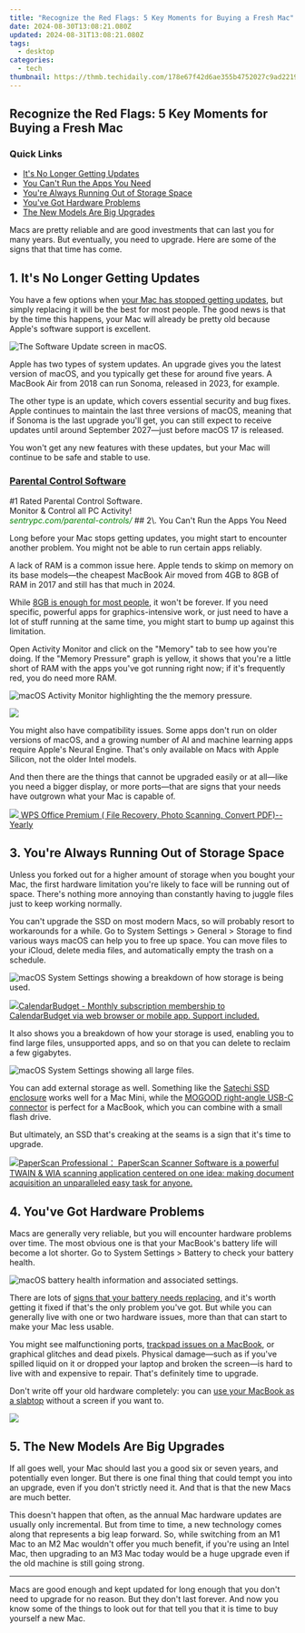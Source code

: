```yaml
---
title: "Recognize the Red Flags: 5 Key Moments for Buying a Fresh Mac"
date: 2024-08-30T13:08:21.080Z
updated: 2024-08-31T13:08:21.080Z
tags:
  - desktop
categories:
  - tech
thumbnail: https://thmb.techidaily.com/178e67f42d6ae355b4752027c9ad22197720cab14f0cfafff04bedca8cb4afb0.jpg
---
```


## Recognize the Red Flags: 5 Key Moments for Buying a Fresh Mac

### Quick Links

* [It's No Longer Getting Updates](https://facebook-video-footage.techidaily.com/updated-evaluating-the-financial-returns-for-makers-on-youtube-shorts-for-2024/)
* [You Can't Run the Apps You Need](https://android-location-track.techidaily.com/top-10-best-spy-watches-for-your-vivo-y200e-5g-drfone-by-drfone-virtual-android/)
* [You're Always Running Out of Storage Space](https://win-dash.techidaily.com/easy-installation-guide-with-drivers-for-brother-hl-l2360dw-printer/)
* [You've Got Hardware Problems](https://extra-resources.techidaily.com/top-techniques-for-stunning-android-time-lapse-captures/)
* [The New Models Are Big Upgrades](https://youtube-webster.techidaily.com/024-approved-skyrocket-traffic-and-views-discover-the-best-5-video-marketing-techniques/)

 Macs are pretty reliable and are good investments that can last you for many years. But eventually, you need to upgrade. Here are some of the signs that that time has come.

##  1\. It's No Longer Getting Updates

 You have a few options when [your Mac has stopped getting updates](https://win11.techidaily.com/banish-black-screen-in-windows-quick-fix-guide/), but simply replacing it will be the best for most people. The good news is that by the time this happens, your Mac will already be pretty old because Apple's software support is excellent.

![The Software Update screen in macOS.](https://static1.howtogeekimages.com/wordpress/wp-content/uploads/2024/01/check-to-see-if-your-mac-is-running-the-latest-version-of-macos-1.png) 

 Apple has two types of system updates. An upgrade gives you the latest version of macOS, and you typically get these for around five years. A MacBook Air from 2018 can run Sonoma, released in 2023, for example.

 The other type is an update, which covers essential security and bug fixes. Apple continues to maintain the last three versions of macOS, meaning that if Sonoma is the last upgrade you'll get, you can still expect to receive updates until around September 2027—just before macOS 17 is released.

 You won't get any new features with these updates, but your Mac will continue to be safe and stable to use.

<!-- affiliate ads begin -->
<h3 id="200610"><a href="https://sentrypc.7eer.net/c/5597632/200610/3022">Parental Control Software</a></h3>
<span class="text-ad-content">
	#1 Rated Parental Control Software.<br/>
	Monitor & Control all PC Activity!<br/>
		<cite style="color:green">sentrypc.com/parental-controls/</cite>
	</span><img height="0" width="0" src="https://sentrypc.7eer.net/i/5597632/200610/3022" style="position:absolute;visibility:hidden;" border="0" />
<!-- affiliate ads end -->
##  2\. You Can't Run the Apps You Need

 Long before your Mac stops getting updates, you might start to encounter another problem. You might not be able to run certain apps reliably.

 A lack of RAM is a common issue here. Apple tends to skimp on memory on its base models—the cheapest MacBook Air moved from 4GB to 8GB of RAM in 2017 and still has that much in 2024.

 While [8GB is enough for most people](https://some-approaches.techidaily.com/updated-strategies-for-longer-use-of-gopro-power-source/), it won't be forever. If you need specific, powerful apps for graphics-intensive work, or just need to have a lot of stuff running at the same time, you might start to bump up against this limitation.

 Open Activity Monitor and click on the "Memory" tab to see how you're doing. If the "Memory Pressure" graph is yellow, it shows that you're a little short of RAM with the apps you've got running right now; if it's frequently red, you do need more RAM.

![macOS Activity Monitor highlighting the the memory pressure.](https://static1.howtogeekimages.com/wordpress/wp-content/uploads/2024/01/if-the-memory-pressure-chart-shows-yellow-it-might-be-a-sign-that-you-dont-have-enough-ram.png) 

<!-- affiliate ads begin -->
<a href="https://store.massmailsoftware.com/order/checkout.php?PRODS=1095219&QTY=1&AFFILIATE=108875&CART=1"><img src="https://secure.avangate.com/images/merchant/dc87c13749315c7217cdc4ac692e704c/banera_for_partners-20_%281%29.jpg" border="0"></a>
<!-- affiliate ads end -->
 You might also have compatibility issues. Some apps don't run on older versions of macOS, and a growing number of AI and machine learning apps require Apple's Neural Engine. That's only available on Macs with Apple Silicon, not the older Intel models.

 And then there are the things that cannot be upgraded easily or at all—like you need a bigger display, or more ports—that are signs that your needs have outgrown what your Mac is capable of.

<!-- affiliate ads begin -->
<a href="https://secure.2checkout.com/order/checkout.php?PRODS=38729081&QTY=1&AFFILIATE=108875&CART=1"><img src="https://website-prod.cache.wpscdn.com/img/wps-office-pdf-editor-1x.890dbda.png" border="0">
WPS Office Premium ( File Recovery, Photo Scanning, Convert PDF)--Yearly</a>
<!-- affiliate ads end -->
##  3\. You're Always Running Out of Storage Space

 Unless you forked out for a higher amount of storage when you bought your Mac, the first hardware limitation you're likely to face will be running out of space. There's nothing more annoying than constantly having to juggle files just to keep working normally.

 You can't upgrade the SSD on most modern Macs, so will probably resort to workarounds for a while. Go to System Settings > General > Storage to find various ways macOS can help you to free up space. You can move files to your iCloud, delete media files, and automatically empty the trash on a schedule.

![macOS System Settings showing a breakdown of how storage is being used.](https://static1.howtogeekimages.com/wordpress/wp-content/uploads/2024/01/system-settings-shows-a-breakdown-of-how-your-storage-is-being-used-1.png) 

<!-- affiliate ads begin -->
<a href="https://secure.2checkout.com/order/checkout.php?PRODS=37701530&QTY=1&AFFILIATE=108875&CART=1"><img src="https://secure.avangate.com/images/merchant/6fe0c81e3f9438db11ebbfba6c5ce460/products/copy_cbLogo_with_text_blue.png" border="0">CalendarBudget - Monthly subscription membership to CalendarBudget via web browser or mobile app. Support included. </a>
<!-- affiliate ads end -->
 It also shows you a breakdown of how your storage is used, enabling you to find large files, unsupported apps, and so on that you can delete to reclaim a few gigabytes.

![macOS System Settings showing all large files.](https://static1.howtogeekimages.com/wordpress/wp-content/uploads/2024/01/you-can-find-large-files-that-you-no-longer-need-in-system-settings.png) 

 You can add external storage as well. Something like the [Satechi SSD enclosure](https://www.amazon.com/Satechi-Type-C-Stand-Enclosure-USB/dp/B097CJMY9M/?tag=hotoge-20&ascsubtag=UUhtgUeUpU2001666&asc%5Frefurl=https%3A%2F%2Fwww.howtogeek.com%2Fsigns-to-replace-your-mac%2F&asc%5Fcampaign=Evergreen) works well for a Mac Mini, while the [MOGOOD right-angle USB-C connector](https://www.amazon.com/MOGOOD-USB-Right-Angle-Adapter-Black/dp/B0C457XVDR/?tag=hotoge-20&ascsubtag=UUhtgUeUpU2001666&asc%5Frefurl=https%3A%2F%2Fwww.howtogeek.com%2Fsigns-to-replace-your-mac%2F&asc%5Fcampaign=Evergreen) is perfect for a MacBook, which you can combine with a small flash drive.

 But ultimately, an SSD that's creaking at the seams is a sign that it's time to upgrade.

<!-- affiliate ads begin -->
<a href="https://secure.2checkout.com/order/checkout.php?PRODS=37540879&QTY=1&AFFILIATE=108875&CART=1"><img src="https://paperscan.orpalis.com/img/content/You_prefer_to_use.png" border="0">PaperScan Professional： PaperScan Scanner Software is a powerful TWAIN & WIA scanning application centered on one idea: making document acquisition an unparalleled easy task for anyone.</a>
<!-- affiliate ads end -->
##  4\. You've Got Hardware Problems

 Macs are generally very reliable, but you will encounter hardware problems over time. The most obvious one is that your MacBook's battery life will become a lot shorter. Go to System Settings > Battery to check your battery health.

![macOS battery health information and associated settings.](https://static1.howtogeekimages.com/wordpress/wp-content/uploads/2024/01/check-your-battery-health.png) 

 There are lots of [signs that your battery needs replacing](https://hardware-tips.techidaily.com/the-definitive-resource-for-computer-enthusiasts-toms-hardware-deep-dives/), and it's worth getting it fixed if that's the only problem you've got. But while you can generally live with one or two hardware issues, more than that can start to make your Mac less usable.

 You might see malfunctioning ports, [trackpad issues on a MacBook](https://screen-mirroring-recording.techidaily.com/new-2024-approved-ps4-screen-recording-techniques-for-professional-gamers/), or graphical glitches and dead pixels. Physical damage—such as if you've spilled liquid on it or dropped your laptop and broken the screen—is hard to live with and expensive to repair. That's definitely time to upgrade.

 Don't write off your old hardware completely: you can [use your MacBook as a slabtop](https://windows11.techidaily.com/unveiling-premium-weather-apps-for-windows-11/) without a screen if you want to.

<!-- affiliate ads begin -->
<a href="https://store.iobit.com/order/checkout.php?PRODS=1468905&QTY=1&AFFILIATE=108875&CART=1"><img src="https://secure.avangate.com/images/merchant/184260348236f9554fe9375772ff966e/ascscan_728x90.png" border="0"></a>
<!-- affiliate ads end -->
##  5\. The New Models Are Big Upgrades

 If all goes well, your Mac should last you a good six or seven years, and potentially even longer. But there is one final thing that could tempt you into an upgrade, even if you don't strictly need it. And that is that the new Macs are much better.

 This doesn't happen that often, as the annual Mac hardware updates are usually only incremental. But from time to time, a new technology comes along that represents a big leap forward. So, while switching from an M1 Mac to an M2 Mac wouldn't offer you much benefit, if you're using an Intel Mac, then upgrading to an M3 Mac today would be a huge upgrade even if the old machine is still going strong.

---

 Macs are good enough and kept updated for long enough that you don't need to upgrade for no reason. But they don't last forever. And now you know some of the things to look out for that tell you that it is time to buy yourself a new Mac.

<ins class="adsbygoogle"
     style="display:block"
     data-ad-format="autorelaxed"
     data-ad-client="ca-pub-7571918770474297"
     data-ad-slot="1223367746"></ins>



<ins class="adsbygoogle"
     style="display:block"
     data-ad-client="ca-pub-7571918770474297"
     data-ad-slot="8358498916"
     data-ad-format="auto"
     data-full-width-responsive="true"></ins>


